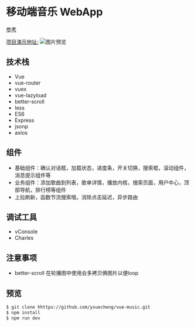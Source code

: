 
# 移动端音乐 WebApp

[参考](https://github.com/yxuecheng/vue-music-webapp)

[项目演示地址:](https://bxm0927.github.io/vue-music-webapp/dist/)
![图片预览](http://oph264zoo.bkt.clouddn.com/17-8-11/52879457.jpg)


## 技术栈

- Vue
- vue-router
- vuex
- vue-lazyload
- better-scroll
- less
- ES6
- Express
- jsonp
- axios

## 组件

- 基础组件：确认对话框，加载状态，进度条，开关切换，搜索框，滚动组件，消息提示组件等
- 业务组件：添加歌曲到列表，歌单详情，播放内核，搜索页面，用户中心，顶部导航，排行榜等组件
- 上拉刷新，函数节流搜索哦，消除点击延迟，异步路由

## 调试工具 

- vConsole
- Charles

## 注意事项

- better-scroll 在轮播图中使用会多拷贝俩图片以便loop

## 预览

``` bash
$ git clone hhttps://github.com/yxuecheng/vue-music.git
$ npm install
$ npm run dev
```